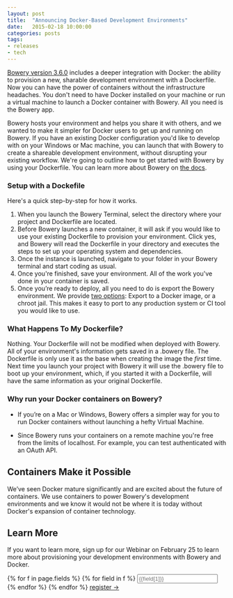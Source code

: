 ```yaml
---
layout: post
title:  "Announcing Docker-Based Development Environments"
date:   2015-02-18 10:00:00
categories: posts
tags:
- releases
- tech
---
```


[Bowery version 3.6.0](http://bowery.io/docs/downloads/) includes a deeper integration with Docker: the ability to provision a new, sharable development environment with a Dockerfile.  Now you can have the power of containers without the infrastructure headaches. You don't need to have Docker installed on your machine or run a virtual machine to launch a Docker container with Bowery. All you need is the Bowery app. 

Bowery hosts your environment and helps you share it with others, and we wanted to make it simpler for Docker users to get up and running on Bowery. If you have an existing Docker configuration you'd like to develop with on your Windows or Mac machine, you can launch that with Bowery to create a shareable development environment, without disrupting your existing workflow. We're going to outline how to get started with Bowery by using your Dockerfile. You can learn more about Bowery on [the docs](http://bowery.io/docs/what-is-bowery/). 

### Setup with a Dockefile

Here's a quick step-by-step for how it works. 

1. When you launch the Bowery Terminal, select the directory where your project and Dockerfile are located.
2. Before Bowery launches a new container, it will ask if you would like to use your existing Dockerfile to provision your environment. Click yes, and Bowery will read the Dockerfile in your directory and executes the steps to set up your operating system and dependencies. 
3. Once the instance is launched, navigate to your folder in your Bowery terminal and start coding as usual. 
4. Once you're finished, save your environment. All of the work you've done in your container is saved.
5. Once you’re ready to deploy, all you need to do is export the Bowery environment. We provide [two options](http://bowery.io/docs/deployment/): Export to a Docker image, or a chroot jail. This makes it easy to port to any production system or CI tool you would like to use. 

### What Happens To My Dockerfile? 

Nothing. Your Dockerfile will not be modified when deployed with Bowery. All of your environment's information gets saved in a .bowery file. The Dockerfile is only use it as the base when creating the image the *first* time. Next time you launch your project with Bowery it will use the .bowery file to boot up your environment, which, if you started it with a Dockerfile, will have the same information as your original Dockerfile. 
  
### Why run your Docker containers on Bowery? 

* If you’re on a Mac or Windows, Bowery offers a simpler way for you to run Docker containers without launching a hefty Virtual Machine. 

* Since Bowery runs your containers on a remote machine you're free from the limits of localhost. For example, you can test authenticated with an OAuth API.

## Containers Make it Possible

We’ve seen Docker mature significantly and are excited about the future of containers. We use containers to power Bowery's development environments and we know it would not be where it is today without Docker's expansion of container technology. 

## Learn More 

If you want to learn more, sign up for our Webinar on February 25 to learn more about provisioning your development environments with Bowery and Docker.

<div>
<form class="form">
    {% for f in page.fields %}
      {% for field in f %}
        <input class="field" type="text" placeholder="{{field[1]}}" name="{{field[0]}}">
      {% endfor %}
    {% endfor %}
    <a class="btn" href="https://attendee.gotowebinar.com/register/3411168119429103873">register &rarr;</a>

  </form>
</div>
